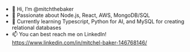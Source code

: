 - 👋 Hi, I’m @mitchthebaker
- 👀 Passionate about Node.js, React, AWS, MongoDB/SQL
- 🌱 Currently learning Typescript, Python for AI, and MySQL for creating relational databases
- 📫 You can best reach me on LinkedIn! https://www.linkedin.com/in/mitchel-baker-146768146/

<!---
mitchthebaker/mitchthebaker is a ✨ special ✨ repository because its `README.md` (this file) appears on your GitHub profile.
You can click the Preview link to take a look at your changes.
--->
